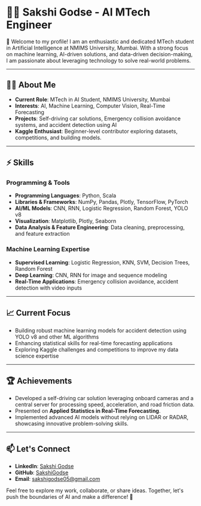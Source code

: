 # 👩‍💻 Sakshi Godse - AI MTech Engineer  

🚀 Welcome to my profile! I am an enthusiastic and dedicated MTech student in Artificial Intelligence at NMIMS University, Mumbai. With a strong focus on machine learning, AI-driven solutions, and data-driven decision-making, I am passionate about leveraging technology to solve real-world problems.

---

## 👩‍🎓 About Me

- **Current Role**: MTech in AI Student, NMIMS University, Mumbai  
- **Interests**: AI, Machine Learning, Computer Vision, Real-Time Forecasting  
- **Projects**: Self-driving car solutions, Emergency collision avoidance systems, and accident detection using AI  
- **Kaggle Enthusiast**: Beginner-level contributor exploring datasets, competitions, and building models.  

---

## ⚡ Skills

### Programming & Tools
- **Programming Languages**: Python, Scala  
- **Libraries & Frameworks**: NumPy, Pandas, Plotly, TensorFlow, PyTorch  
- **AI/ML Models**: CNN, RNN, Logistic Regression, Random Forest, YOLO v8  
- **Visualization**: Matplotlib, Plotly, Seaborn  
- **Data Analysis & Feature Engineering**: Data cleaning, preprocessing, and feature extraction  

### Machine Learning Expertise
- **Supervised Learning**: Logistic Regression, KNN, SVM, Decision Trees, Random Forest  
- **Deep Learning**: CNN, RNN for image and sequence modeling  
- **Real-Time Applications**: Emergency collision avoidance, accident detection with video inputs  

---

## 📈 Current Focus
- Building robust machine learning models for accident detection using YOLO v8 and other ML algorithms  
- Enhancing statistical skills for real-time forecasting applications  
- Exploring Kaggle challenges and competitions to improve my data science expertise  

---

## 🏆 Achievements
- Developed a self-driving car solution leveraging onboard cameras and a central server for processing speed, acceleration, and road friction data.  
- Presented on **Applied Statistics in Real-Time Forecasting**.  
- Implemented advanced AI models without relying on LIDAR or RADAR, showcasing innovative problem-solving skills.  

---

## 📫 Let's Connect
- **LinkedIn**: [Sakshi Godse](https://www.linkedin.com/)  
- **GitHub**: [SakshiGodse](https://github.com/)  
- **Email**: sakshigodse05@gmail.com  

Feel free to explore my work, collaborate, or share ideas. Together, let's push the boundaries of AI and make a difference! 🚀
